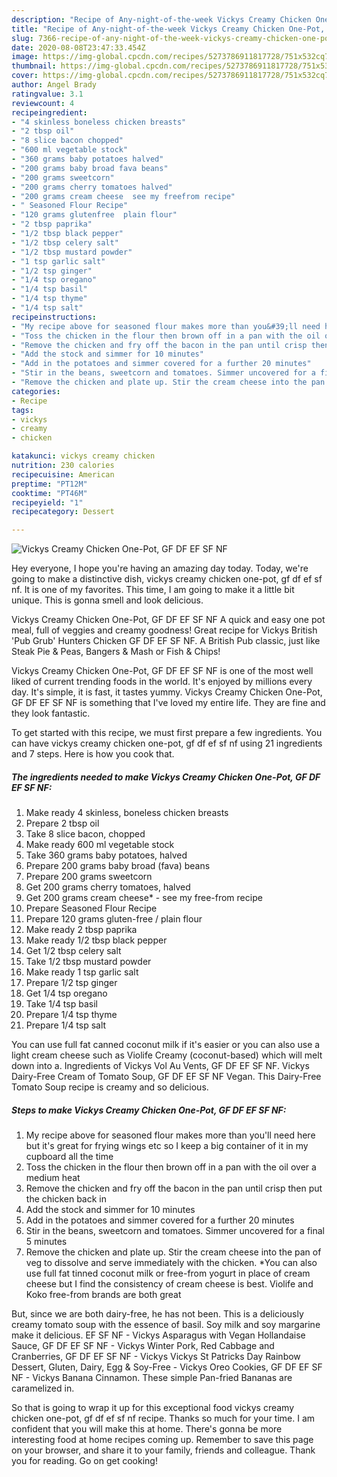```yaml
---
description: "Recipe of Any-night-of-the-week Vickys Creamy Chicken One-Pot, GF DF EF SF NF"
title: "Recipe of Any-night-of-the-week Vickys Creamy Chicken One-Pot, GF DF EF SF NF"
slug: 7366-recipe-of-any-night-of-the-week-vickys-creamy-chicken-one-pot-gf-df-ef-sf-nf
date: 2020-08-08T23:47:33.454Z
image: https://img-global.cpcdn.com/recipes/5273786911817728/751x532cq70/vickys-creamy-chicken-one-pot-gf-df-ef-sf-nf-recipe-main-photo.jpg
thumbnail: https://img-global.cpcdn.com/recipes/5273786911817728/751x532cq70/vickys-creamy-chicken-one-pot-gf-df-ef-sf-nf-recipe-main-photo.jpg
cover: https://img-global.cpcdn.com/recipes/5273786911817728/751x532cq70/vickys-creamy-chicken-one-pot-gf-df-ef-sf-nf-recipe-main-photo.jpg
author: Angel Brady
ratingvalue: 3.1
reviewcount: 4
recipeingredient:
- "4 skinless boneless chicken breasts"
- "2 tbsp oil"
- "8 slice bacon chopped"
- "600 ml vegetable stock"
- "360 grams baby potatoes halved"
- "200 grams baby broad fava beans"
- "200 grams sweetcorn"
- "200 grams cherry tomatoes halved"
- "200 grams cream cheese  see my freefrom recipe"
- " Seasoned Flour Recipe"
- "120 grams glutenfree  plain flour"
- "2 tbsp paprika"
- "1/2 tbsp black pepper"
- "1/2 tbsp celery salt"
- "1/2 tbsp mustard powder"
- "1 tsp garlic salt"
- "1/2 tsp ginger"
- "1/4 tsp oregano"
- "1/4 tsp basil"
- "1/4 tsp thyme"
- "1/4 tsp salt"
recipeinstructions:
- "My recipe above for seasoned flour makes more than you&#39;ll need here but it&#39;s great for frying wings etc so I keep a big container of it in my cupboard all the time"
- "Toss the chicken in the flour then brown off in a pan with the oil over a medium heat"
- "Remove the chicken and fry off the bacon in the pan until crisp then put the chicken back in"
- "Add the stock and simmer for 10 minutes"
- "Add in the potatoes and simmer covered for a further 20 minutes"
- "Stir in the beans, sweetcorn and tomatoes. Simmer uncovered for a final 5 minutes"
- "Remove the chicken and plate up. Stir the cream cheese into the pan of veg to dissolve and serve immediately with the chicken. *You can also use full fat tinned coconut milk or free-from yogurt in place of cream cheese but I find the consistency of cream cheese is best. Violife and Koko free-from brands are both great"
categories:
- Recipe
tags:
- vickys
- creamy
- chicken

katakunci: vickys creamy chicken 
nutrition: 230 calories
recipecuisine: American
preptime: "PT12M"
cooktime: "PT46M"
recipeyield: "1"
recipecategory: Dessert

---
```



![Vickys Creamy Chicken One-Pot, GF DF EF SF NF](https://img-global.cpcdn.com/recipes/5273786911817728/751x532cq70/vickys-creamy-chicken-one-pot-gf-df-ef-sf-nf-recipe-main-photo.jpg)

Hey everyone, I hope you're having an amazing day today. Today, we're going to make a distinctive dish, vickys creamy chicken one-pot, gf df ef sf nf. It is one of my favorites. This time, I am going to make it a little bit unique. This is gonna smell and look delicious.

Vickys Creamy Chicken One-Pot, GF DF EF SF NF A quick and easy one pot meal, full of veggies and creamy goodness! Great recipe for Vickys British &#39;Pub Grub&#39; Hunters Chicken GF DF EF SF NF. A British Pub classic, just like Steak Pie &amp; Peas, Bangers &amp; Mash or Fish &amp; Chips!

Vickys Creamy Chicken One-Pot, GF DF EF SF NF is one of the most well liked of current trending foods in the world. It's enjoyed by millions every day. It's simple, it is fast, it tastes yummy. Vickys Creamy Chicken One-Pot, GF DF EF SF NF is something that I've loved my entire life. They are fine and they look fantastic.


To get started with this recipe, we must first prepare a few ingredients. You can have vickys creamy chicken one-pot, gf df ef sf nf using 21 ingredients and 7 steps. Here is how you cook that.

<!--inarticleads1-->

##### The ingredients needed to make Vickys Creamy Chicken One-Pot, GF DF EF SF NF:

1. Make ready 4 skinless, boneless chicken breasts
1. Prepare 2 tbsp oil
1. Take 8 slice bacon, chopped
1. Make ready 600 ml vegetable stock
1. Take 360 grams baby potatoes, halved
1. Prepare 200 grams baby broad (fava) beans
1. Prepare 200 grams sweetcorn
1. Get 200 grams cherry tomatoes, halved
1. Get 200 grams cream cheese* - see my free-from recipe
1. Prepare  Seasoned Flour Recipe
1. Prepare 120 grams gluten-free / plain flour
1. Make ready 2 tbsp paprika
1. Make ready 1/2 tbsp black pepper
1. Get 1/2 tbsp celery salt
1. Take 1/2 tbsp mustard powder
1. Make ready 1 tsp garlic salt
1. Prepare 1/2 tsp ginger
1. Get 1/4 tsp oregano
1. Take 1/4 tsp basil
1. Prepare 1/4 tsp thyme
1. Prepare 1/4 tsp salt


You can use full fat canned coconut milk if it&#39;s easier or you can also use a light cream cheese such as Violife Creamy (coconut-based) which will melt down into a. Ingredients of Vickys Vol Au Vents, GF DF EF SF NF. Vickys Dairy-Free Cream of Tomato Soup, GF DF EF SF NF Vegan. This Dairy-Free Tomato Soup recipe is creamy and so delicious. 

<!--inarticleads2-->

##### Steps to make Vickys Creamy Chicken One-Pot, GF DF EF SF NF:

1. My recipe above for seasoned flour makes more than you&#39;ll need here but it&#39;s great for frying wings etc so I keep a big container of it in my cupboard all the time
1. Toss the chicken in the flour then brown off in a pan with the oil over a medium heat
1. Remove the chicken and fry off the bacon in the pan until crisp then put the chicken back in
1. Add the stock and simmer for 10 minutes
1. Add in the potatoes and simmer covered for a further 20 minutes
1. Stir in the beans, sweetcorn and tomatoes. Simmer uncovered for a final 5 minutes
1. Remove the chicken and plate up. Stir the cream cheese into the pan of veg to dissolve and serve immediately with the chicken. *You can also use full fat tinned coconut milk or free-from yogurt in place of cream cheese but I find the consistency of cream cheese is best. Violife and Koko free-from brands are both great


But, since we are both dairy-free, he has not been. This is a deliciously creamy tomato soup with the essence of basil. Soy milk and soy margarine make it delicious. EF SF NF - Vickys Asparagus with Vegan Hollandaise Sauce, GF DF EF SF NF - Vickys Winter Pork, Red Cabbage and Cranberries, GF DF EF SF NF - Vickys Vickys St Patricks Day Rainbow Dessert, Gluten, Dairy, Egg &amp; Soy-Free - Vickys Oreo Cookies, GF DF EF SF NF - Vickys Banana Cinnamon. These simple Pan-fried Bananas are caramelized in. 

So that is going to wrap it up for this exceptional food vickys creamy chicken one-pot, gf df ef sf nf recipe. Thanks so much for your time. I am confident that you will make this at home. There's gonna be more interesting food at home recipes coming up. Remember to save this page on your browser, and share it to your family, friends and colleague. Thank you for reading. Go on get cooking!
